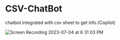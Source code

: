 # CSV-ChatBot
chatbot integrated with csv sheet to get info.(Copilot) 


![Screen Recording 2023-07-04 at 6 31 03 PM](https://github.com/shivasish05/CSV-ChatBot/assets/98316576/7e38462a-e385-422c-bc38-c6906b6daf89)

